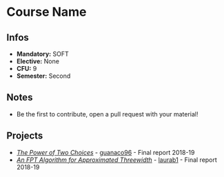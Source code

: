 # Course Name
## Infos
- **Mandatory:** SOFT
- **Elective:** None
- **CFU:** 9
- **Semester:** Second

## Notes
- Be the first to contribute, open a pull request with your material!

## Projects
- [_The Power of Two Choices_](https://github.com/guanaco96/The_Power_of_Two_Choices) - [guanaco96](https://github.com/guanaco96) - Final report 2018-19
- [_An FPT Algorithm for Approximated Threewidth_](https://github.com/laurab1/Approximated-Threewidth-Report) - [laurab1](https://github.com/laurab1) - Final report 2018-19
